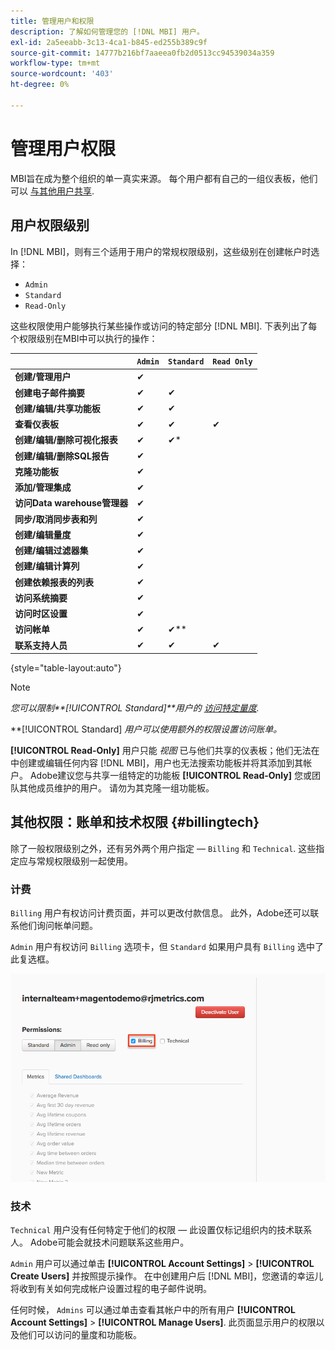 ```yaml
---
title: 管理用户和权限
description: 了解如何管理您的 [!DNL MBI] 用户。
exl-id: 2a5eeabb-3c13-4ca1-b845-ed255b389c9f
source-git-commit: 14777b216bf7aaeea0fb2d0513cc94539034a359
workflow-type: tm+mt
source-wordcount: '403'
ht-degree: 0%

---
```


# 管理用户权限

MBI旨在成为整个组织的单一真实来源。 每个用户都有自己的一组仪表板，他们可以 [与其他用户共享](../../data-user/dashboards/share-dashboard-with-users.md).

## 用户权限级别

In [!DNL MBI]，则有三个适用于用户的常规权限级别，这些级别在创建帐户时选择：

* `Admin`
* `Standard`
* `Read-Only`

这些权限使用户能够执行某些操作或访问的特定部分 [!DNL MBI]. 下表列出了每个权限级别在MBI中可以执行的操作：

|  | `Admin` | `Standard` | `Read Only` |
| -----|-----|-----|----|
| **创建/管理用户** | ✔ |  |  |
| **创建电子邮件摘要** | ✔ | ✔ |  |
| **创建/编辑/共享功能板** | ✔ | ✔ |  |
| **查看仪表板** | ✔ | ✔ | ✔ |
| **创建/编辑/删除可视化报表** | ✔ | ✔* |  |
| **创建/编辑/删除SQL报告** | ✔ |  |  |
| **克隆功能板** | ✔ |  |  |
| **添加/管理集成** | ✔ |  |  |
| **访问Data warehouse管理器** | ✔ |  |  |
| **同步/取消同步表和列** | ✔ |  |  |
| **创建/编辑量度** | ✔ |  |  |
| **创建/编辑过滤器集** | ✔ |  |  |
| **创建/编辑计算列** | ✔ |  |  |
| **创建依赖报表的列表** | ✔ |  |  |
| **访问系统摘要** | ✔ |  |  |
| **访问时区设置** | ✔ |  |  |
| **访问帐单** | ✔ | ✔** |  |
| **联系支持人员** | ✔ | ✔ | ✔ |

{style="table-layout:auto"}

>[!NOTE]
>
>_您可以限制&#x200B;**[!UICONTROL Standard]**用户的 [访问特定量度](../../administrator/user-management/restrict-metric-access.md)._
>
>**[!UICONTROL Standard] _用户可以使用额外的权限设置访问账单。_
>
>**[!UICONTROL Read-Only]** 用户只能 _视图_ 已与他们共享的仪表板；他们无法在中创建或编辑任何内容 [!DNL MBI]，用户也无法搜索功能板并将其添加到其帐户。 Adobe建议您与共享一组特定的功能板 **[!UICONTROL Read-Only]** 您或团队其他成员维护的用户。 请勿为其克隆一组功能板。

## 其他权限：账单和技术权限 {#billingtech}

除了一般权限级别之外，还有另外两个用户指定 —  `Billing` 和 `Technical`. 这些指定应与常规权限级别一起使用。

### 计费

`Billing` 用户有权访问计费页面，并可以更改付款信息。 此外，Adobe还可以联系他们询问帐单问题。

`Admin` 用户有权访问 `Billing` 选项卡，但 `Standard` 如果用户具有 `Billing` 选中了此复选框。

![计费](../../assets/billing.png)<!--{: width="550" height="363"}-->

### 技术

`Technical` 用户没有任何特定于他们的权限 — 此设置仅标记组织内的技术联系人。 Adobe可能会就技术问题联系这些用户。

`Admin` 用户可以通过单击 **[!UICONTROL Account Settings]** > **[!UICONTROL Create Users]** 并按照提示操作。 在中创建用户后 [!DNL MBI]，您邀请的幸运儿将收到有关如何完成帐户设置过程的电子邮件说明。

任何时候， `Admins` 可以通过单击查看其帐户中的所有用户 **[!UICONTROL Account Settings]** > **[!UICONTROL Manage Users]**. 此页面显示用户的权限以及他们可以访问的量度和功能板。

